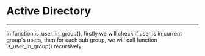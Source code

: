 # Active Directory

---

In function is_user_in_group(), firstly we will check if user is in current group's users, then for each sub group, we will call function is_user_in_group() recursively. 



